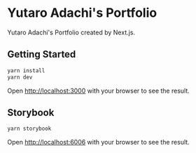 # Yutaro Adachi's Portfolio

Yutaro Adachi's Portfolio created by Next.js.

## Getting Started

```bash
yarn install
yarn dev
```

Open [http://localhost:3000](http://localhost:3000) with your browser to see the result.

## Storybook

```bash
yarn storybook
```

Open [http://localhost:6006](http://localhost:6006) with your browser to see the result.
